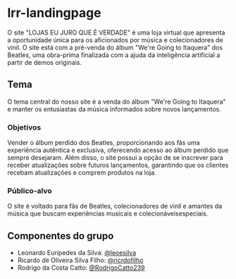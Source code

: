 # lrr-landingpage
O site "LOJAS EU JURO QUE É VERDADE" é uma loja virtual que apresenta a oportunidade única para os aficionados por música e colecionadores de vinil. O site está com a pré-venda do álbum "We're Going to Itaquera" dos Beatles, uma obra-prima finalizada com a ajuda da inteligência artificial a partir de demos originais.

## Tema
O tema central do nosso site é a venda do álbum "We're Going to Itaquera" e manter os entusiastas da música informados sobre novos lançamentos.

### Objetivos
Vender o álbum perdido dos Beatles, proporcionando aos fãs uma experiência autêntica e exclusiva, oferecendo acesso ao álbum perdido que sempre desejaram. Além disso, o site possui a opção de se inscrever para receber atualizações sobre futuros lançamentos, garantindo que os clientes recebam atualizações e comprem produtos na loja.

### Público-alvo
O site é voltado para fãs de Beatles, colecionadores de vinil e amantes da música que buscam experiências musicais e colecionáveis ​​especiais.

## Componentes do grupo

- Leonardo Euripedes da Silva: [@leoesilva](https://www.github.com/leoesilva)
- Ricardo de Oliveira Silva Filho: [@ricrdofilho](https://github.com/ricrdofilho)
- Rodrigo da Costa Catto: [@RodrigoCatto239](https://www.github.com/RodrigoCatto239)